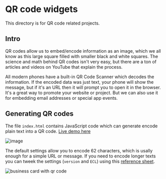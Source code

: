 # QR code widgets
This directory is for QR code related projects.

## Intro
QR codes allow us to embed/encode information as an image, which we all know as this large square filled with smaller black and white squares. The science and math behind QR codes isn't very easy, but there are a ton of articles and videos on YouTube that explain the process.

All modern phones have a built-in QR Code Scanner which decodes the information. If the encoded data was just text, your phone will show the message, but if it's an URL then it will prompt you to open it in the browser. It's a great way to promote your website or project. But we can also use it for embedding email addresses or special app events.

## Generating QR codes
The file `index.html` contains JavaScript code which can generate encode plain text into a QR code. [Live demo here](https://spurwing.github.io/Appointment-Scheduling-Widgets/QRCode/)

![image](https://user-images.githubusercontent.com/9488406/115966685-0a501b00-a52f-11eb-8c57-db2d6ba9dc26.png)

The default settings allow you to encode 62 characters, which is usally enough for a simple URL or message.
If you need to encode longer texts you can tweek the settings (`version` and `ECL`) using this [reference sheet](https://www.qrcode.com/en/about/version.html).

![business card with qr code](https://user-images.githubusercontent.com/9488406/115966027-1090c800-a52c-11eb-824c-def787546d50.png)
